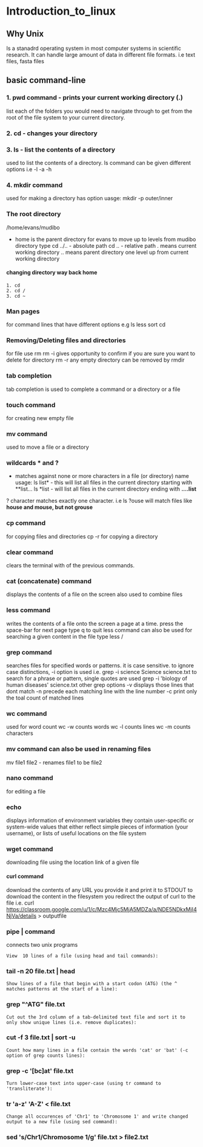 # Introduction_to_linux

## Why Unix
Is a stanadrd operating system in most computer systems in scientific research. It can handle large amount of data in different file formats. i.e text files, fasta files

## basic command-line

### 1. pwd command - prints your current working directory (.)
  list each of the folders you would need to navigate through to get from the root of
  the file system to your current directory. 

### 2. cd - changes your directory 


### 3. ls - list the contents of a directory
  used to list the contents of a directory.
  ls command can be given different options i.e
  -l
  -a
  -h
### 4. mkdir command 
  used for making a directory
  has option
  uasge: mkdir -p outer/inner

### The root directory
/home/evans/mudibo
  - home is the parent directory for evans
  to move up to levels from mudibo directory type
  cd ../.. - absolute path
  cd .. - relative path
  . means current working directory
  .. means parent directory one level up from current working directory
   #### changing directory way back home
    1. cd
    2. cd /
    3. cd ~ 

### Man pages
for command lines that have different options e.g 
ls 
less
sort
cd

### Removing/Deleting files and directories
for file use rm <file>
  rm -i gives opportunity to confirm if you are sure you want to delete
for directory rm -r <directory>
any empty directory can be removed by rmdir <directory>
  
### tab completion
tab completion is used to complete a command or a directory or a file

### touch command
for creating new empty file

### mv command
used to move a file or a directory

### wildcards * and ?
* matches against none or more characters in a file (or directory) name
usage: ls list* - this will list all files in the current directory starting with **list...
ls *list - will list all files in the current directory ending with **....list**

? character matches exactly one character. i.e 
ls ?ouse will match files like **house and mouse, but not grouse**

### cp command
for copying files and directories
cp -r for copying a directory

### clear command
 clears the terminal with of the previous commands.
 
 ### cat (concatenate) command
 displays the contents of a file on the screen
 also used to combine files
 
 ### less command
 writes the contents of a file onto the screen a page at a time.
 press the space-bar for next page
 type q to quit
 less command can also be used for searching a given content in the file
 type less <file name>
  /<specific word in the content you are searchiong for>
  
  ### grep command
  searches files for specified words or patterns.
  it is case sensitive.
  to ignore case distinctions, -i option is used i.e.
  grep -i science Science science.txt
  to search for a phrase or pattern, single quotes are used
  grep -i 'biology of human diseases' science.txt
  other grep options
  -v displays those lines that dont match
  -n precede each matching line with the line number
  -c print only the toal count of matched lines
  
  ### wc command
  used for word count
  wc -w counts words
  wc -l counts lines
  wc -m counts characters
  
  ### mv command can also be used in renaming files
  mv file1 file2 - renames file1 to be file2
  
### nano command
for editing a file

### echo 
displays information of environment variables 
they contain user-specific or system-wide values
that either reflect simple pieces of information (your username), 
or lists of useful locations on the file system

### wget command
downloading file using the location link of a given file

#### curl command
download the contents of any URL you provide it and print it to STDOUT
to download the content in the filesystem you redirect the output of curl to the file i.e.
curl https://classroom.google.com/u/1/c/Mzc4Mjc5MjA5MDZa/a/NDE5NDkxMjI4NjVa/details > outputfile

### pipe | command 
connects two unix programs

    View  10 lines of a file (using head and tail commands):

### tail -n 20 file.txt | head

    Show lines of a file that begin with a start codon (ATG) (the ^ matches patterns at the start of a line):

### grep "^ATG" file.txt

    Cut out the 3rd column of a tab-delimited text file and sort it to only show unique lines (i.e. remove duplicates):

### cut -f 3 file.txt | sort -u

    Count how many lines in a file contain the words 'cat' or 'bat' (-c option of grep counts lines):

### grep -c '[bc]at' file.txt

    Turn lower-case text into upper-case (using tr command to 'transliterate'):

### tr 'a-z' 'A-Z' < file.txt

    Change all occurences of 'Chr1' to 'Chromosome 1' and write changed output to a new file (using sed command):

### sed 's/Chr1/Chromosome 1/g' file.txt > file2.txt


